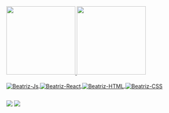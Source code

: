 <div>
  <a href="https://github.com/BeatrizMarconi">
  <img height="180em" src="https://github-readme-stats.vercel.app/api?username=BeatrizMarconi&show_icons=true&theme=dracula&include_all_commits=true&count_private=true"/>
  <img height="180em" src="https://github-readme-stats.vercel.app/api/top-langs/?username=BeatrizMarconi&layout=compact&langs_count=7&theme=dracula"/>
</div>
<div style="display: inline_block"><br>
  <img align="center" alt="Beatriz-Js" src="https://img.shields.io/badge/JavaScript-F7DF1E?style=for-the-badge&logo=javascript&logoColor=black">
  <img align="center" alt="Beatriz-React" src="https://img.shields.io/badge/React-20232A?style=for-the-badge&logo=react&logoColor=61DAFB">
  <img align="center" alt="Beatriz-HTML" src="https://img.shields.io/badge/HTML-239120?style=for-the-badge&logo=html5&logoColor=white&color=f74900">
  <img align="center" alt="Beatriz-CSS" src="https://img.shields.io/badge/CSS-239120?&style=for-the-badge&logo=css3&logoColor=white&color=254bdd">
</div>
  
##
  
<div> 
  <a href = "mailto:beatrizmarconi.dev@gmail.com"><img src="https://img.shields.io/badge/-Gmail-%23333?style=for-the-badge&logo=gmail&logoColor=white&color=DB4437" target="_blank"></a>
  <a href = "https://www.linkedin.com/in/beatriz-marconi-043ab616a/"><img src="https://img.shields.io/badge/-Linkedin-%23333?style=for-the-badge&logo=linkedin&logoColor=white&color=0072b1" target="_blank"></a>
</div>
